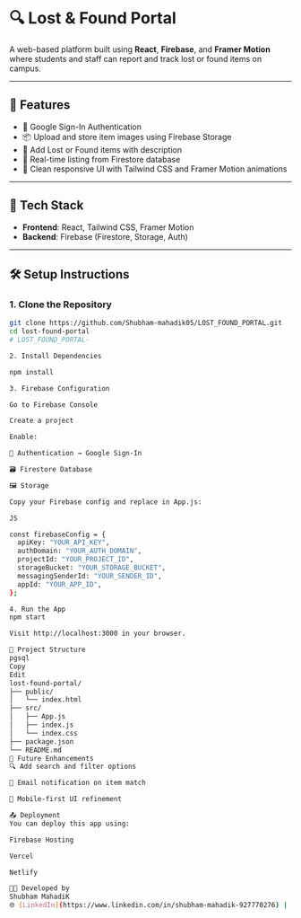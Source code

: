 # 🔍 Lost & Found Portal

A web-based platform built using **React**, **Firebase**, and **Framer Motion** where students and staff can report and track lost or found items on campus.

---

## 🚀 Features

- 🔐 Google Sign-In Authentication
- 📦 Upload and store item images using Firebase Storage
- 📝 Add Lost or Found items with description
- 📄 Real-time listing from Firestore database
- 🎨 Clean responsive UI with Tailwind CSS and Framer Motion animations

---

## 🧰 Tech Stack

- **Frontend**: React, Tailwind CSS, Framer Motion
- **Backend**: Firebase (Firestore, Storage, Auth)

---

## 🛠 Setup Instructions

### 1. Clone the Repository

```bash
git clone https://github.com/Shubham-mahadik05/LOST_FOUND_PORTAL.git
cd lost-found-portal
# LOST_FOUND_PORTAL-

2. Install Dependencies

npm install

3. Firebase Configuration

Go to Firebase Console

Create a project

Enable:

🔐 Authentication → Google Sign-In

🗃️ Firestore Database

🖼️ Storage

Copy your Firebase config and replace in App.js:

JS 

const firebaseConfig = {
  apiKey: "YOUR_API_KEY",
  authDomain: "YOUR_AUTH_DOMAIN",
  projectId: "YOUR_PROJECT_ID",
  storageBucket: "YOUR_STORAGE_BUCKET",
  messagingSenderId: "YOUR_SENDER_ID",
  appId: "YOUR_APP_ID",
};

4. Run the App
npm start

Visit http://localhost:3000 in your browser.

📁 Project Structure
pgsql
Copy
Edit
lost-found-portal/
├── public/
│   └── index.html
├── src/
│   ├── App.js
│   ├── index.js
│   └── index.css
├── package.json
└── README.md
🧪 Future Enhancements
🔍 Add search and filter options

📩 Email notification on item match

📱 Mobile-first UI refinement

📤 Deployment
You can deploy this app using:

Firebase Hosting

Vercel

Netlify

👨‍💻 Developed by
Shubham MahadiK
🌐 [LinkedIn](https://www.linkedin.com/in/shubham-mahadik-927770276) | Shubham-mahadik05





